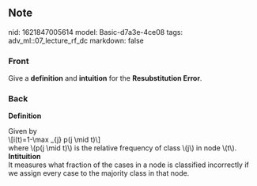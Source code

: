 ## Note
nid: 1621847005614
model: Basic-d7a3e-4ce08
tags: adv_ml::07_lecture_rf_dc
markdown: false

### Front
Give a <b>definition</b> and <b>intuition</b> for the
<b>Resubstitution Error</b>.

### Back
<b>Definition</b>
<div>
  Given by
</div>
<div>
  \[i(t)=1-\max _{j} p(j \mid t)\]
</div>
<div>
  where \(p(j \mid t)\) is the relative frequency of class \(j\) in
  node \(t\).
</div>
<div>
  <b>Intituition</b>
</div>
<div>
  It measures what fraction of the cases in a node is classified
  incorrectly if we assign every case to the majority class in that
  node.
</div>
